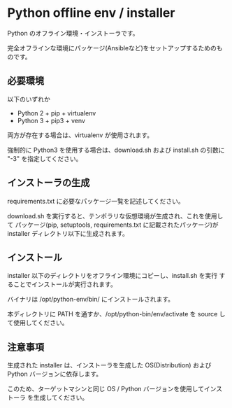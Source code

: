 # Python offline env / installer

Python のオフライン環境・インストーラです。

完全オフラインな環境にパッケージ(Ansibleなど)をセットアップするためのものです。

## 必要環境

以下のいずれか

* Python 2 + pip + virtualenv
* Python 3 + pip3 + venv

両方が存在する場合は、virtualenv が使用されます。

強制的に Python3 を使用する場合は、download.sh および install.sh の引数に "-3"
を指定してください。


## インストーラの生成

requirements.txt に必要なパッケージ一覧を記述してください。

download.sh を実行すると、テンポラリな仮想環境が生成され、これを使用して
パッケージ(pip, setuptools, requirements.txt に記載されたパッケージ)が
installer ディレクトリ以下に生成されます。

## インストール

installer 以下のディレクトリをオフライン環境にコピーし、install.sh を実行
することでインストールが実行されます。

バイナリは /opt/python-env/bin/ にインストールされます。

本ディレクトリに PATH を通すか、/opt/python-bin/env/activate を source
して使用してください。

## 注意事項

生成された installer は、インストーラを生成した OS(Distribution) および
Python バージョンに依存します。

このため、ターゲットマシンと同じ OS / Python バージョンを使用してインストーラ
を生成してください。
